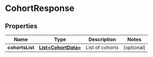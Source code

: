 
# CohortResponse

## Properties
Name | Type | Description | Notes
------------ | ------------- | ------------- | -------------
**cohortsList** | [**List&lt;CohortData&gt;**](CohortData.md) | List of cohorts |  [optional]



